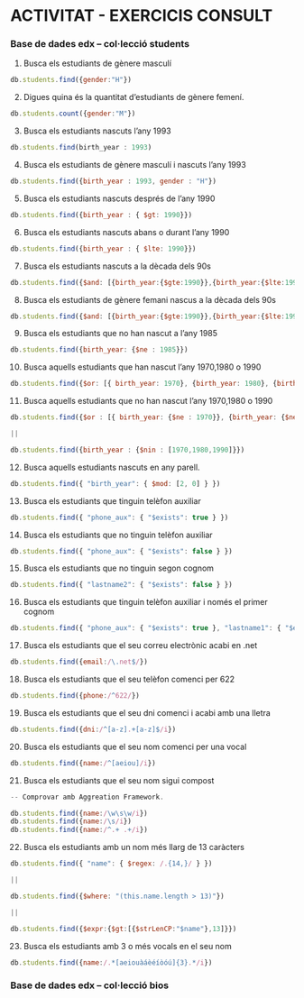 # ACTIVITAT - EXERCICIS CONSULT

### Base de dades edx – col·lecció students

1. Busca els estudiants de gènere masculí

```js
db.students.find({gender:"H"})
```

2. Digues quina és la quantitat d’estudiants de gènere femení.

```js
db.students.count({gender:"M"})
```

3. Busca els estudiants nascuts l’any 1993

```js
db.students.find(birth_year : 1993)
```

4. Busca els estudiants de gènere masculí i nascuts l’any 1993

```js
db.students.find({birth_year : 1993, gender : "H"})
```

5. Busca els estudiants nascuts després de l’any 1990

```js
db.students.find({birth_year : { $gt: 1990}})
```

6. Busca els estudiants nascuts abans o durant l’any 1990

```js
db.students.find({birth_year : { $lte: 1990}})
```

7. Busca els estudiants nascuts a la dècada dels 90s

```js
db.students.find({$and: [{birth_year:{$gte:1990}},{birth_year:{$lte:1999 }}]})
```

8. Busca els estudiants de gènere femani nascus a la dècada dels 90s

```js
db.students.find({$and: [{birth_year:{$gte:1990}},{birth_year:{$lte:1999 }},{gender:"M"} ]})
```

9. Busca els estudiants que no han nascut a l’any 1985

```js
db.students.find({birth_year: {$ne : 1985}})
```

10. Busca aquells estudiants que han nascut l’any 1970,1980 o 1990

```js
db.students.find({$or: [{ birth_year: 1970}, {birth_year: 1980}, {birth_year: 1990}]})
```

11. Busca aquells estudiants que no han nascut l’any 1970,1980 o 1990

```js
db.students.find({$or : [{ birth_year: {$ne : 1970}}, {birth_year: {$ne : 1980}}, {birth_year: {$ne : 1990}}]})

||

db.students.find({birth_year : {$nin : [1970,1980,1990]}})
```

12. Busca aquells estudiants nascuts en any parell.

```js
db.students.find({ "birth_year": { $mod: [2, 0] } })
```

13. Busca els estudiants que tinguin telèfon auxiliar

```js
db.students.find({ "phone_aux": { "$exists": true } })
```

14. Busca els estudiants que no tinguin telèfon auxiliar

```js
db.students.find({ "phone_aux": { "$exists": false } })
```

15. Busca els estudiants que no tinguin segon cognom

```js
db.students.find({ "lastname2": { "$exists": false } })
```

16. Busca els estudiants que tinguin telèfon auxiliar i només el primer cognom

```js
db.students.find({ "phone_aux": { "$exists": true }, "lastname1": { "$exists": true }, "lastname2": { "$exists": false }})
```

17. Busca els estudiants que el seu correu electrònic acabi en .net

```js
db.students.find({email:/\.net$/})
```

18. Busca els estudiants que el seu telèfon comenci per 622

```js
db.students.find({phone:/^622/})
```

19. Busca els estudiants que el seu dni comenci i acabi amb una lletra

```js
db.students.find({dni:/^[a-z].+[a-z]$/i})
```

20. Busca els estudiants que el seu nom comenci per una vocal

 ```js
 db.students.find({name:/^[aeiou]/i})
 ```

21. Busca els estudiants que el seu nom sigui compost

```js
-- Comprovar amb Aggreation Framework.

db.students.find({name:/\w\s\w/i})
db.students.find({name:/\s/i})
db.students.find({name:/^.+ .+/i})
```

22. Busca els estudiants amb un nom més llarg de 13 caràcters

```js
db.students.find({ "name": { $regex: /.{14,}/ } })

||

db.students.find({$where: "(this.name.length > 13)"})

||

db.students.find({$expr:{$gt:[{$strLenCP:"$name"},13]}})
```

23. Busca els estudiants amb 3 o més vocals en el seu nom

```js
db.students.find({name:/.*[aeiouàáèéíòóú]{3}.*/i})
```

### Base de dades edx – col·lecció bios